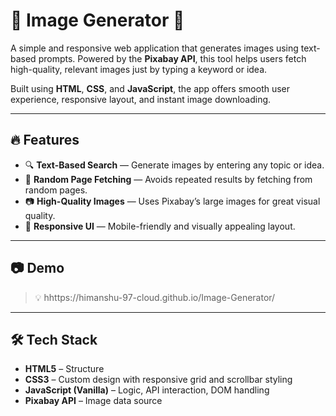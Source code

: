 # 🧠 Image Generator 🎨

A simple and responsive web application that generates images using text-based prompts. Powered by the **Pixabay API**, this tool helps users fetch high-quality, relevant images just by typing a keyword or idea.

Built using **HTML**, **CSS**, and **JavaScript**, the app offers smooth user experience, responsive layout, and instant image downloading.

---

## 🔥 Features

- 🔍 **Text-Based Search** — Generate images by entering any topic or idea.
- 🎲 **Random Page Fetching** — Avoids repeated results by fetching from random pages.
- 📷 **High-Quality Images** — Uses Pixabay’s large images for great visual quality.
- 📱 **Responsive UI** — Mobile-friendly and visually appealing layout.

---

## 📷 Demo

> 💡 hhttps://himanshu-97-cloud.github.io/Image-Generator/

---

## 🛠️ Tech Stack

- **HTML5** – Structure
- **CSS3** – Custom design with responsive grid and scrollbar styling
- **JavaScript (Vanilla)** – Logic, API interaction, DOM handling
- **Pixabay API** – Image data source


